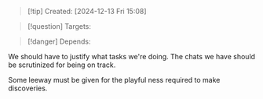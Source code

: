 
>[!tip] Created: [2024-12-13 Fri 15:08]

>[!question] Targets: 

>[!danger] Depends: 

We should have to justify what tasks we're doing.
The chats we have should be scrutinized for being on track.

Some leeway must be given for the playful ness required to make discoveries.